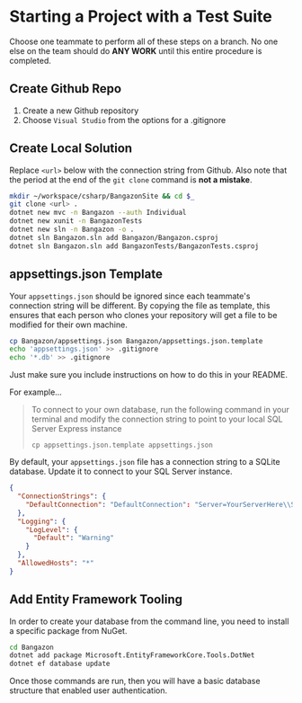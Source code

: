 # Starting a Project with a Test Suite

Choose one teammate to perform all of these steps on a branch. No one else on the team should do **ANY WORK** until this entire procedure is completed.

## Create Github Repo

1. Create a new Github repository
1. Choose `Visual Studio` from the options for a .gitignore

## Create Local Solution

Replace `<url>` below with the connection string from Github. Also note that the period at the end of the `git clone` command is **not a mistake**.

```sh
mkdir ~/workspace/csharp/BangazonSite && cd $_
git clone <url> .
dotnet new mvc -n Bangazon --auth Individual
dotnet new xunit -n BangazonTests
dotnet new sln -n Bangazon -o .
dotnet sln Bangazon.sln add Bangazon/Bangazon.csproj
dotnet sln Bangazon.sln add BangazonTests/BangazonTests.csproj
```

## appsettings.json Template

Your `appsettings.json` should be ignored since each teammate's connection string will be different. By copying the file as template, this ensures that each person who clones your repository will get a file to be modified for their own machine.

```sh
cp Bangazon/appsettings.json Bangazon/appsettings.json.template
echo 'appsettings.json' >> .gitignore
echo '*.db' >> .gitignore
```

Just make sure you include instructions on how to do this in your README.

For example...

> To connect to your own database, run the following command in your terminal and modify the connection string to point to your local SQL Server Express instance
>
>    `cp appsettings.json.template appsettings.json`


By default, your `appsettings.json` file has a connection string to a SQLite database. Update it to connect to your SQL Server instance.

```json
{
  "ConnectionStrings": {
    "DefaultConnection": "DefaultConnection": "Server=YourServerHere\\SQLEXPRESS;Database=BangazonSite;Trusted_Connection=True;"
  },
  "Logging": {
    "LogLevel": {
      "Default": "Warning"
    }
  },
  "AllowedHosts": "*"
}
```

## Add Entity Framework Tooling

In order to create your database from the command line, you need to install a specific package from NuGet.

```sh
cd Bangazon
dotnet add package Microsoft.EntityFrameworkCore.Tools.DotNet
dotnet ef database update
```

Once those commands are run, then you will have a basic database structure that enabled user authentication.
